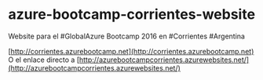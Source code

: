 # azure-bootcamp-corrientes-website
Website para el #GlobalAzure Bootcamp 2016 en #Corrientes #Argentina

[http://corrientes.azurebootcamp.net](http://corrientes.azurebootcamp.net)
O el enlace directo a 
[http://azurebootcampcorrientes.azurewebsites.net/](http://azurebootcampcorrientes.azurewebsites.net/)
